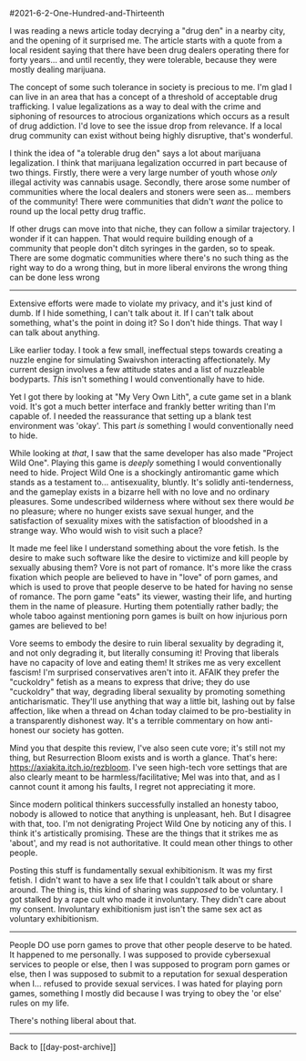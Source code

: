 #2021-6-2-One-Hundred-and-Thirteenth 

I was reading a news article today decrying a "drug den" in a nearby city, and the opening of it surprised me.  The article starts with a quote from a local resident saying that there have been drug dealers operating there for forty years... and until recently, they were tolerable, because they were mostly dealing marijuana.

The concept of some such tolerance in society is precious to me.  I'm glad I can live in an area that has a concept of a threshold of acceptable drug trafficking.  I value legalizations as a way to deal with the crime and siphoning of resources to atrocious organizations which occurs as a result of drug addiction.  I'd love to see the issue drop from relevance.  If a local drug community can exist without being highly disruptive, that's wonderful.

I think the idea of "a tolerable drug den" says a lot about marijuana legalization.  I think that marijuana legalization occurred in part because of two things.  Firstly, there were a very large number of youth whose *only* illegal activity was cannabis usage.  Secondly, there arose some number of communities where the local dealers and stoners were seen as... members of the community!  There were communities that didn't *want* the police to round up the local petty drug traffic.

If other drugs can move into that niche, they can follow a similar trajectory.  I wonder if it can happen.  That would require building enough of a community that people don't ditch syringes in the garden, so to speak.  There are some dogmatic communities where there's no such thing as the right way to do a wrong thing, but in more liberal environs the wrong thing can be done less wrong

---
Extensive efforts were made to violate my privacy, and it's just kind of dumb.  If I hide something, I can't talk about it.  If I can't talk about something, what's the point in doing it?  So I don't hide things.  That way I can talk about anything.

Like earlier today.  I took a few small, ineffectual steps towards creating a nuzzle engine for simulating Swaivshon interacting affectionately.  My current design involves a few attitude states and a list of nuzzleable bodyparts.  *This* isn't something I would conventionally have to hide.

Yet I got there by looking at "My Very Own Lith", a cute game set in a blank void.  It's got a much better interface and frankly better writing than I'm capable of.  I needed the reassurance that setting up a blank test environment was 'okay'.  This part *is* something I would conventionally need to hide.

While looking at *that*, I saw that the same developer has also made "Project Wild One".  Playing this game is *deeply* something I would conventionally need to hide.  Project Wild One is a shockingly antiromantic game which stands as a testament to... antisexuality, bluntly.  It's solidly anti-tenderness, and the gameplay exists in a bizarre hell with no love and no ordinary pleasures.  Some undescribed wilderness where without sex there would *be* no pleasure; where no hunger exists save sexual hunger, and the satisfaction of sexuality mixes with the satisfaction of bloodshed in a strange way.  Who would wish to visit such a place?

It made me feel like I understand something about the vore fetish.  Is the desire to make such software like the desire to victimize and kill people by sexually abusing them?  Vore is not part of romance.  It's more like the crass fixation which people are believed to have in "love" of porn games, and which is used to prove that people deserve to be hated for having no sense of romance.  The porn game "eats" its viewer, wasting their life, and hurting them in the name of pleasure.  Hurting them potentially rather badly; the whole taboo against mentioning porn games is built on how injurious porn games are believed to be!

Vore seems to embody the desire to ruin liberal sexuality by degrading it, and not only degrading it, but literally consuming it!  Proving that liberals have no capacity of love and eating them!  It strikes me as very excellent fascism!  I'm surprised conservatives aren't into it.  AFAIK they prefer the "cuckoldry" fetish as a means to express that drive; they do use "cuckoldry" that way, degrading liberal sexuality by promoting something anticharismatic.  They'll use anything that way a little bit, lashing out by false affection, like when a thread on 4chan today claimed to be pro-bestiality in a transparently dishonest way.  It's a terrible commentary on how anti-honest our society has gotten.

Mind you that despite this review, I've also seen cute vore; it's still not my thing, but Resurrection Bloom exists and is worth a glance.  That's here: https://axiakita.itch.io/rezbloom.  I've seen high-tech vore settings that are also clearly meant to be harmless/facilitative; Mel was into that, and as I cannot count it among his faults, I regret not appreciating it more.

Since modern political thinkers successfully installed an honesty taboo, nobody is allowed to notice that anything is unpleasant, heh.  But I disagree with that, too.  I'm not denigrating Project Wild One by noticing any of this.  I think it's artistically promising.  These are the things that it strikes me as 'about', and my read is not authoritative.  It could mean other things to other people.

Posting this stuff is fundamentally sexual exhibitionism.  It was my first fetish.  I didn't want to have a sex life that I couldn't talk about or share around.  The thing is, this kind of sharing was *supposed* to be voluntary.  I got stalked by a rape cult who made it involuntary.  They didn't care about my consent.  Involuntary exhibitionism just isn't the same sex act as voluntary exhibitionism.

---
People DO use porn games to prove that other people deserve to be hated.  It happened to me personally.  I was supposed to provide cybersexual services to people or else, then I was supposed to program porn games or else, then I was supposed to submit to a reputation for sexual desperation when I... refused to provide sexual services.  I was hated for playing porn games, something I mostly did because I was trying to obey the 'or else' rules on my life.

There's nothing liberal about that.

---
Back to [[day-post-archive]]